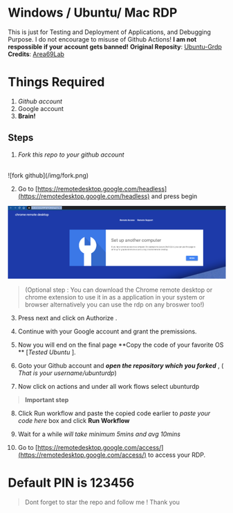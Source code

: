 # Windows / Ubuntu/ Mac RDP  


This is just for Testing and Deployment of Applications, and Debugging Purpose. I do not encourage to misuse of Github Actions! **I am not respossible if your  account gets banned!**
**Original Reposity**: [Ubuntu-Grdp](https://github.com/Area69Lab/Ubuntu-Grdp)
**Credits**:     [Area69Lab](https://github.com/Area69Lab/)


# Things Required

 1. *Github account*
 2. Google account
 3. **Brain!**
## Steps

 1. *Fork this repo to your github account* 
  <br/>
  ![fork github](/img/fork.png)
   
 2. Go to [https://remotedesktop.google.com/headless](https://remotedesktop.google.com/headless) and press begin


 ![fork github](/img/begin.png)
 
> (Optional  step : You can download  the Chrome remote desktop or
> chrome extension to use it  in 
>     as a application in your system or browser alternatively you can use the rdp on  any broswer too!)

 3. Press next and click on Authorize .
   
 4. Continue with your Google account and grant the premissions.
   
 5. Now you will end on the final page **Copy the code of your favorite OS ** [*Tested Ubuntu* ].
   
 6. Goto your Github account and  ***open the repository which you forked*** , ( *That is  your username/ubunturdp*)

 7. Now click on actions and under all work flows select ubunturdp

> **Important step**

8.  Click Run workflow and paste the copied code earlier to  *paste your code here* box and click  **Run Workflow**

 9.   Wait for  a while *will take minimum 5mins and avg 10mins* 



10.  Go to  [https://remotedesktop.google.com/access/](https://remotedesktop.google.com/access/)  to access your RDP.


# Default PIN is 123456

> Dont forget to star the repo and follow me ! Thank you
